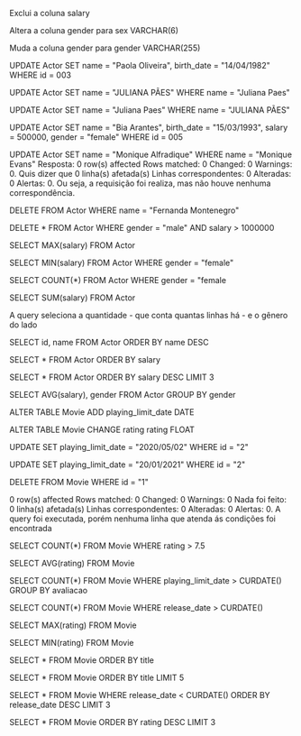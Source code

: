 <!-- Exercicio 1 -->

<!-- A) -->
Exclui a coluna salary

<!-- B) -->
Altera a coluna gender para sex VARCHAR(6)

<!-- C) -->
Muda a coluna gender para gender VARCHAR(255)

<!-- Exercicio 2 -->

<!-- A) -->
UPDATE Actor
SET name = "Paola Oliveira",
birth_date = "14/04/1982"
WHERE id = 003

<!-- B) -->
UPDATE Actor
SET name = "JULIANA PÃES"
WHERE name = "Juliana Paes"

UPDATE Actor
SET name = "Juliana Paes"
WHERE name = "JULIANA PÃES"

<!-- C -->
UPDATE Actor
SET
name = "Bia Arantes",
birth_date = "15/03/1993",
salary = 500000,
gender = "female"
WHERE id = 005

<!-- D -->
UPDATE Actor SET name = "Monique Alfradique" WHERE name = "Monique Evans"
Resposta: 0 row(s) affected Rows matched: 0  Changed: 0  Warnings: 0.
Quis dizer que 0 linha(s) afetada(s) Linhas correspondentes: 0 Alteradas: 0 Alertas: 0.
Ou seja, a requisição foi realiza, mas não houve nenhuma correspondência.

<!-- Exercicio 3 -->

<!-- A -->
DELETE FROM Actor WHERE name = "Fernanda Montenegro"

<!-- B -->
DELETE * FROM Actor WHERE gender = "male" AND salary > 1000000

<!-- Exercicio 4 -->

<!-- A) -->
SELECT MAX(salary) FROM Actor

<!-- B) -->
SELECT MIN(salary) FROM Actor WHERE gender = "female"

<!-- C -->
SELECT COUNT(*) FROM Actor WHERE gender = "female

<!-- D -->
SELECT SUM(salary) FROM Actor

<!-- Exercicio 5 -->

<!-- A) -->
A query seleciona a quantidade - que conta quantas linhas há - e o gênero do lado

<!-- B) -->
SELECT id, name FROM Actor ORDER BY name DESC

<!-- C) -->
SELECT * FROM Actor ORDER BY salary

<!-- D) -->
SELECT * FROM Actor ORDER BY salary DESC
LIMIT 3

<!-- E) -->
SELECT AVG(salary), gender
FROM Actor
GROUP BY gender

<!-- Exercicio 6 -->
<!-- A) -->
ALTER TABLE Movie
ADD playing_limit_date DATE

<!-- B) -->
ALTER TABLE Movie
CHANGE rating rating FLOAT

<!-- C -->
UPDATE
SET playing_limit_date = "2020/05/02"
WHERE id = "2"

UPDATE
SET playing_limit_date = "20/01/2021"
WHERE id = "2"

<!-- D -->
DELETE FROM Movie
WHERE id = "1"

0 row(s) affected Rows matched: 0  Changed: 0  Warnings: 0
Nada foi feito: 0 linha(s) afetada(s) Linhas correspondentes: 0 Alteradas: 0 Alertas: 0.
A query foi executada, porém nenhuma linha que atenda ás condições foi encontrada

<!-- Exercicio 7 -->
<!-- A) -->
SELECT COUNT(*)
FROM Movie
WHERE rating > 7.5

<!-- B) -->
SELECT AVG(rating)
FROM Movie

<!-- C -->
SELECT COUNT(*)
FROM Movie
WHERE playing_limit_date > CURDATE()
GROUP BY avaliacao

<!-- D -->
SELECT COUNT(*)
FROM Movie
WHERE release_date > CURDATE()

<!-- E -->
SELECT MAX(rating)
FROM Movie

<!-- F -->
SELECT MIN(rating)
FROM Movie

<!-- Exercicio 8 -->

<!-- A) -->
SELECT * FROM
Movie
ORDER BY title

<!-- B) -->
SELECT * FROM
Movie
ORDER BY title
LIMIT 5

<!-- C) -->
SELECT * FROM
Movie
WHERE release_date < CURDATE()
ORDER BY release_date DESC
LIMIT 3

<!-- D) -->
SELECT * FROM
Movie
ORDER BY rating DESC
LIMIT 3